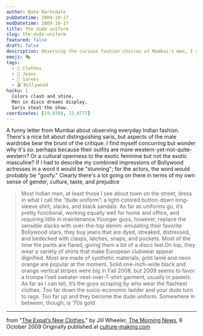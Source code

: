 ```yaml
---
author: Nate Barksdale
pubDatetime: 2009-10-17
modDatetime: 2009-10-17
title: The dude uniform
slug: the-dude-uniform
featured: false
draft: false
description: Observing the curious fashion choices of Mumbai's men, I couldn't help but notice the striking contrast in style between the genders.
emoji: 🎭
tags:
  - 👕 Clothes
  - 👖 Jeans
  - 🥻 Sarees
  - 🎬 Bollywood
haiku: |
  Colors clash and shine,  
  Men in disco dreams display,  
  Saris steal the show.
coordinates: [19.0760, 72.8777]
---
```


A funny letter from Mumbai about observing everyday Indian fashion. There's a nice bit about distinguishing saris, but aspects of the male wardrobe bear the brunt of the critique. I find myself concurring but wonder why it's so: perhaps because their outfits are more western-yet-not-quite-western? Or a cultural openness to the exotic feminine but not the exotic masculine? If I had to describe my combined impressions of Bollywood actresses in a word it would be "stunning"; for the actors, the word would probably be "goofy." Clearly there's a lot going on there in terms of my own sense of gender, culture, taste, and prejudice

> Most Indian men, at least those I see about town on the street, dress in what I call the “dude uniform”: a light-colored button-down long-sleeve shirt, slacks, and black sandals. As far as uniforms go, it’s pretty functional, working equally well for home and office, and requiring little in maintenance.Younger guys, however, replace the sensible slacks with over-the-top denim: emulating their favorite Bollywood stars, they buy jeans that are dyed, streaked, distressed, and bedecked with clasps, latches, snaps, and pockets. Most of the time the pants are flared, giving them a bit of a disco feel.On top, they wear a variety of shirts that make European clubwear appear dignified. Most are made of synthetic materials; gold lamé and neon orange are popular at the moment. Solid one-inch-wide black and orange vertical stripes were big in Fall 2008, but 2009 seems to favor a trompe l’oeil sweater-vest-over-T-shirt garment, usually in pastels. As far as I can tell, it’s the guys scraping by who wear the flashiest clothes. Too far down the socio-economic ladder and your duds turn to rags. Too far up and they become the dude uniform. Somewhere in between, though, is ‘70s gold

---

from "[The Expat’s New Clothes](http://www.themorningnews.org/archives/letters_from_mumbai/the_expats_new_clothes.php)," by Jill Wheeler, [The Morning News](http://www.themorningnews.org/archives/letters_from_mumbai/the_expats_new_clothes.php), 6 October 2009 Originally published at [culture-making.com](http://www.culture-making.com)
